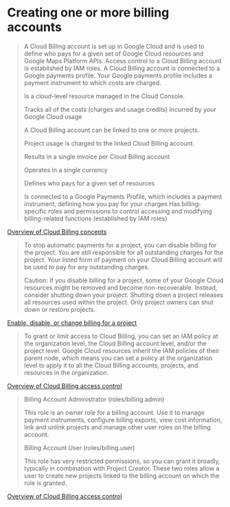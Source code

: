 # Creating one or more billing accounts

> A Cloud Billing account is set up in Google Cloud and is used to define who pays for a given set of Google Cloud resources and Google Maps Platform APIs. Access control to a Cloud Billing account is established by IAM roles. A Cloud Billing account is connected to a Google payments profile. Your Google payments profile includes a payment instrument to which costs are charged.
>
> Is a cloud-level resource managed in the Cloud Console.
>
> Tracks all of the costs (charges and usage credits) incurred by your Google Cloud usage
>
> A Cloud Billing account can be linked to one or more projects.
>
> Project usage is charged to the linked Cloud Billing account.
>
> Results in a single invoice per Cloud Billing account
>
> Operates in a single currency
>
> Defines who pays for a given set of resources
>
> Is connected to a Google Payments Profile, which includes a payment instrument, defining how you pay for your charges
Has billing-specific roles and permissions to control accessing and modifying billing-related functions (established by IAM roles)

[Overview of Cloud Billing concepts](https://cloud.google.com/billing/docs/concepts)

> To stop automatic payments for a project, you can disable billing for the project. You are still responsible for all outstanding charges for the project. Your listed form of payment on your Cloud Billing account will be used to pay for any outstanding charges.
> 
> Caution: If you disable billing for a project, some of your Google Cloud resources might be removed and become non-recoverable. Instead, consider shutting down your project. Shutting down a project releases all resources used within the project. Only project owners can shut down or restore projects.

[Enable, disable, or change billing for a project](https://cloud.google.com/billing/docs/how-to/modify-project)

> To grant or limit access to Cloud Billing, you can set an IAM policy at the organization level, the Cloud Billing account level, and/or the project level. Google Cloud resources inherit the IAM policies of their parent node, which means you can set a policy at the organization level to apply it to all the Cloud Billing accounts, projects, and resources in the organization.

[Overview of Cloud Billing access control](https://cloud.google.com/billing/docs/how-to/billing-access)

> Billing Account Administrator (roles/billing.admin)
> 
> This role is an owner role for a billing account. Use it to manage payment instruments, configure billing exports, view cost information, link and unlink projects and manage other user roles on the billing account.
>
> Billing Account User (roles/billing.user)
> 
> This role has very restricted permissions, so you can grant it broadly, typically in combination with Project Creator. These two roles allow a user to create new projects linked to the billing account on which the role is granted.

[Overview of Cloud Billing access control](https://cloud.google.com/billing/docs/how-to/billing-access)